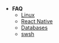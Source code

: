 * **FAQ**
  * [Linux](knowledge/faq/linux.md)
  * [React Native](knowledge/faq/react-native.md)
  * [Databases](knowledge/faq/databases.md)
  * [swsh](knowledge/faq/swsh.md)